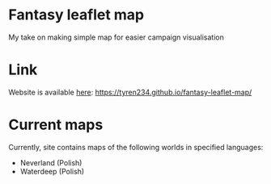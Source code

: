 # Fantasy leaflet map
My take on making simple map for easier campaign visualisation

# Link
Website is available [here](https://tyren234.github.io/fantasy-leaflet-map/):
https://tyren234.github.io/fantasy-leaflet-map/

# Current maps

Currently, site contains maps of the following worlds in specified languages:

- Neverland (Polish)
- Waterdeep (Polish)